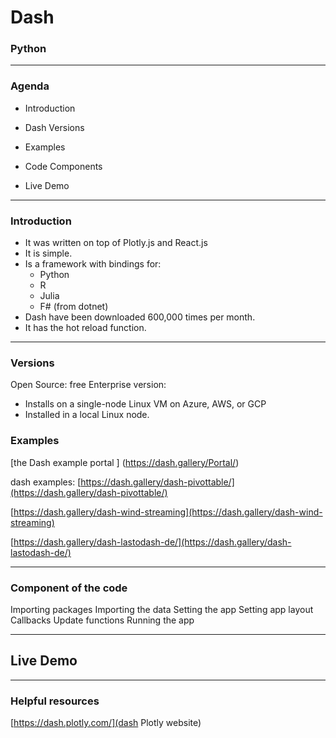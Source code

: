 # Dash
### Python
---
### Agenda
- Introduction

- Dash Versions

- Examples

- Code Components

- Live Demo

---
### Introduction
-   It was written on top of Plotly.js and React.js
-   It is simple.
-   Is a framework with bindings for:
	-   Python
	-   R
	-   Julia
	-   F# (from dotnet)
-   Dash have been downloaded 600,000 times per month.
-   It has the hot reload function.

---
### Versions

Open Source: free
Enterprise version: 
-   Installs on a single-node Linux VM on Azure, AWS, or GCP
-   Installed in a local Linux node.

### Examples
[the Dash example portal ] (https://dash.gallery/Portal/)

dash examples:
[https://dash.gallery/dash-pivottable/](https://dash.gallery/dash-pivottable/)

[https://dash.gallery/dash-wind-streaming](https://dash.gallery/dash-wind-streaming)

[https://dash.gallery/dash-lastodash-de/](https://dash.gallery/dash-lastodash-de/)

---
### Component of the code
Importing packages
Importing the data
Setting the app
Setting app layout
Callbacks
Update functions
Running the app

---
## Live Demo

---
### Helpful resources
[https://dash.plotly.com/](dash Plotly website)
